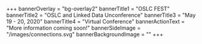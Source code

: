 +++
bannerOverlay = "bg-overlay2"
bannerTitle1 = "OSLC FEST"
bannerTitle2 = "OSLC and Linked Data Unconference"
bannerTitle3 = "May 19 - 20, 2020"
bannerTitle4 = "Virtual Conference"
bannerActionText = "More information coming soon!"
bannerSideImage = "/images/connections.svg"
bannerBackgroundImage = ""
+++
